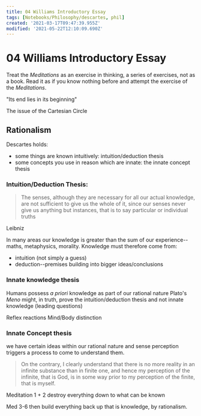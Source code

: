 ```yaml
---
title: 04 Williams Introductory Essay
tags: [Notebooks/Philosophy/descartes, phil]
created: '2021-03-17T09:47:39.955Z'
modified: '2021-05-22T12:10:09.690Z'
---
```


# 04 Williams Introductory Essay
Treat the *Meditations* as an exercise in thinking, a series of exercises, not as a book.
Read it as if you know nothing before and attempt the exercise of the *Meditations*.

"Its end lies in its beginning"

The issue of the Cartesian Circle

## Rationalism
Descartes holds:
- some things are known intuitively: intuition/deduction thesis
- some concepts you use in reason which are innate: the innate concept thesis

### Intuition/Deduction Thesis:
> The senses, although they are necessary for all our actual knowledge, are not sufficient to give us the whole of it, since our senses never give us anything but instances, that is to say particular or individual truths

Leibniz

In many areas our knowledge is greater than the sum of our experience--maths, metaphysics, morality. Knowledge must therefore come from:
- intuition (not simply a guess)
- deduction--premises building into bigger ideas/conclusions
### Innate knowledge thesis
Humans possess *a priori* knowledge as part of our rational nature
Plato's *Meno* might, in truth, prove the intuition/deduction thesis and not innate knowledge (leading questions)

Reflex reactions
Mind/Body distinction

### Innate Concept thesis
we have certain ideas within our rational nature and sense perception triggers a process to come to understand them.

> On the contrary, I clearly understand that there is no more reality in an infinite substance than in finite one, and hence my perception of the infinite, that is God, is in some way prior to my perception of the finite, that is myself.

Meditation 1 + 2 destroy everything down to what can be known

Med 3-6 then build everything back up that is knowledge, by rationalism.

